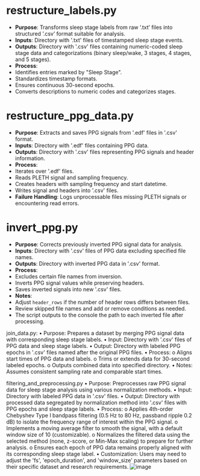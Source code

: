 # restructure_labels.py
* **Purpose**: Transforms sleep stage labels from raw ’.txt’ files into structured ’.csv’ format suitable for analysis. 
* **Inputs**: Directory with '.txt' files of timestamped sleep stage events.
* **Outputs**: Directory with '.csv' files containing numeric-coded sleep stage data and categorizations (binary sleep/wake, 3 stages, 4 stages, and 5 stages).
* **Process**: 
* Identifies entries marked by "Sleep Stage".
* Standardizes timestamp formats.
* Ensures continuous 30-second epochs.
* Converts descriptions to numeric codes and categorizes stages.

# restructure_ppg_data.py
* **Purpose**: Extracts and saves PPG signals from '.edf' files in '.csv' format.
* **Inputs**: Directory with '.edf' files containing PPG data.
* **Outputs**: Directory with '.csv' files representing PPG signals and header information.
* **Process**: 
*	Iterates over '.edf' files.
*	Reads PLETH signal and sampling frequency.
*	Creates headers with sampling frequency and start datetime.
*	Writes signal and headers into '.csv' files.
*	**Failure Handling**: Logs unprocessable files missing PLETH signals or encountering read errors.

# invert_ppg.py
* **Purpose**: Corrects previously inverted PPG signal data for analysis.
* **Inputs**: Directory with '.csv' files of PPG data excluding specified file names.
* **Outputs**: Directory with inverted PPG data in '.csv' format.
* **Process**:
* Excludes certain file names from inversion.
* Inverts PPG signal values while preserving headers.
* Saves inverted signals into new '.csv' files.
* **Notes**:
* Adjust `header_rows` if the number of header rows differs between files.
* Review skipped file names and add or remove conditions as needed.
* The script outputs to the console the path to each inverted file after processing.

join_data.py: 
•	Purpose: Prepares a dataset by merging PPG signal data with corresponding sleep stage labels.
•	Input: Directory with '.csv' files of PPG data and sleep stage labels.
•	Output: Directory with labeled PPG epochs in '.csv' files named after the original PPG files.
•	Process:
o	Aligns start times of PPG data and labels.
o	Trims or extends data for 30-second labeled epochs.
o	Outputs combined data into specified directory.
•	Notes: Assumes consistent sampling rate and comparable start times.

filtering_and_preprocessing.py
•	Purpose: Preprocesses raw PPG signal data for sleep stage analysis using various normalization methods.
•	Input: Directory with labeled PPG data in '.csv' files.
•	Output: Directory with processed data segregated by normalization method into '.csv' files with PPG epochs and sleep stage labels.
•	Process:
o	Applies 4th-order Chebyshev Type I bandpass filtering (0.5 Hz to 80 Hz, passband ripple 0.2 dB) to isolate the frequency range of interest within the PPG signal.
o	Implements a moving average filter to smooth the signal, with a default window size of 10 (customizable).
o	Normalizes the filtered data using the selected method (none, z-score, or Min-Max scaling) to prepare for further analysis.
o	Ensures each epoch of PPG data remains properly aligned with its corresponding sleep stage label.
•	Customization: Users may need to adjust the 'fs', 'epoch_duration', and 'window_size' parameters based on their specific dataset and research requirements.
![image](https://github.com/kmarkoveth/PPG/assets/103241042/51f666bc-c787-4b3c-ba97-627dd1c251c0)

